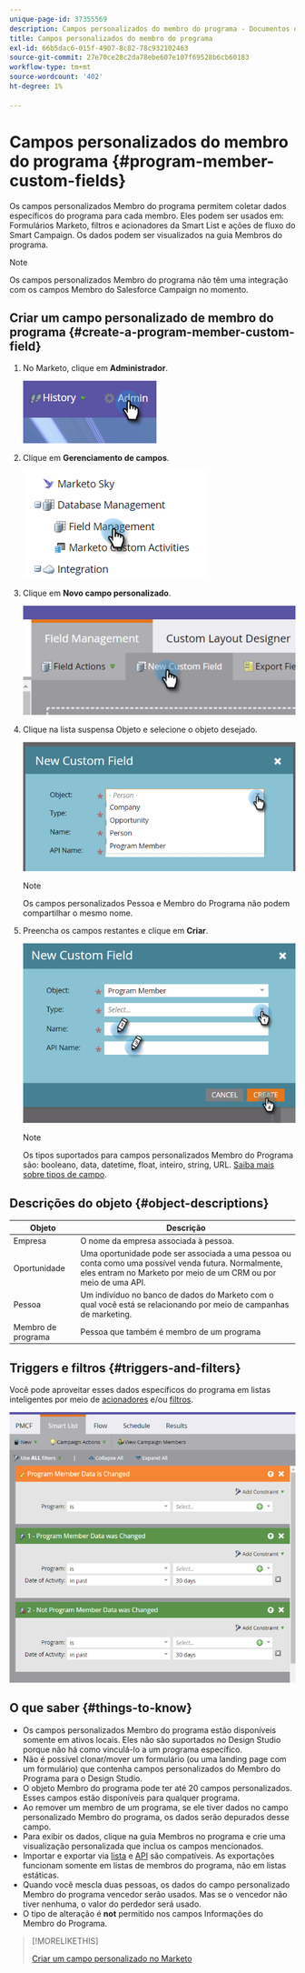 ```yaml
---
unique-page-id: 37355569
description: Campos personalizados do membro do programa - Documentos do Marketo - Documentação do produto
title: Campos personalizados do membro do programa
exl-id: 66b5dac6-015f-4907-8c82-78c932102463
source-git-commit: 27e70ce28c2da78ebe607e107f69528b6cb60183
workflow-type: tm+mt
source-wordcount: '402'
ht-degree: 1%

---
```


# Campos personalizados do membro do programa {#program-member-custom-fields}

Os campos personalizados Membro do programa permitem coletar dados específicos do programa para cada membro. Eles podem ser usados em: Formulários Marketo, filtros e acionadores da Smart List e ações de fluxo do Smart Campaign. Os dados podem ser visualizados na guia Membros do programa.

>[!NOTE]
>
>Os campos personalizados Membro do programa não têm uma integração com os campos Membro do Salesforce Campaign no momento.

## Criar um campo personalizado de membro do programa {#create-a-program-member-custom-field}

1. No Marketo, clique em **Administrador**.

   ![](assets/one.png)

1. Clique em **Gerenciamento de campos**.

   ![](assets/two.png)

1. Clique em **Novo campo personalizado**.

   ![](assets/three.png)

1. Clique na lista suspensa Objeto e selecione o objeto desejado.

   ![](assets/four.png)

   >[!NOTE]
   >
   >Os campos personalizados Pessoa e Membro do Programa não podem compartilhar o mesmo nome.

1. Preencha os campos restantes e clique em **Criar**.

   ![](assets/five.png)

   >[!NOTE]
   >
   >Os tipos suportados para campos personalizados Membro do Programa são: booleano, data, datetime, float, inteiro, string, URL. [Saiba mais sobre tipos de campo](/help/marketo/product-docs/administration/field-management/custom-field-type-glossary.md).

## Descrições do objeto {#object-descriptions}

| Objeto | Descrição |
|---|---|
| Empresa | O nome da empresa associada à pessoa. |
| Oportunidade | Uma oportunidade pode ser associada a uma pessoa ou conta como uma possível venda futura. Normalmente, eles entram no Marketo por meio de um CRM ou por meio de uma API. |
| Pessoa | Um indivíduo no banco de dados do Marketo com o qual você está se relacionando por meio de campanhas de marketing. |
| Membro de programa | Pessoa que também é membro de um programa |

## Triggers e filtros {#triggers-and-filters}

Você pode aproveitar esses dados específicos do programa em listas inteligentes por meio de [acionadores](/help/marketo/product-docs/core-marketo-concepts/smart-campaigns/creating-a-smart-campaign/define-smart-list-for-smart-campaign-trigger.md) e/ou [filtros](/help/marketo/product-docs/core-marketo-concepts/smart-lists-and-static-lists/creating-a-smart-list/find-and-add-filters-to-a-smart-list.md).

![](assets/six.png)

## O que saber {#things-to-know}

* Os campos personalizados Membro do programa estão disponíveis somente em ativos locais. Eles não são suportados no Design Studio porque não há como vinculá-lo a um programa específico.
* Não é possível clonar/mover um formulário (ou uma landing page com um formulário) que contenha campos personalizados do Membro do Programa para o Design Studio.
* O objeto Membro do programa pode ter até 20 campos personalizados. Esses campos estão disponíveis para qualquer programa.
* Ao remover um membro de um programa, se ele tiver dados no campo personalizado Membro do programa, os dados serão depurados desse campo.
* Para exibir os dados, clique na guia Membros no programa e crie uma visualização personalizada que inclua os campos mencionados.
* Importar e exportar via [lista](/help/marketo/getting-started/quick-wins/import-a-list-of-people.md) e [API](https://developers.marketo.com/) são compatíveis. As exportações funcionam somente em listas de membros do programa, não em listas estáticas.
* Quando você mescla duas pessoas, os dados do campo personalizado Membro do programa vencedor serão usados. Mas se o vencedor não tiver nenhuma, o valor do perdedor será usado.
* O tipo de alteração é **not** permitido nos campos Informações do Membro do Programa.

>[!MORELIKETHIS]
>
>[Criar um campo personalizado no Marketo](/help/marketo/product-docs/administration/field-management/create-a-custom-field-in-marketo.md)
